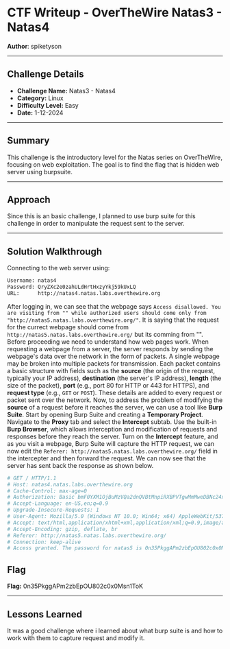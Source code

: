 # CTF Writeup - **OverTheWire Natas3 - Natas4**

**Author**: spiketyson 

---

## Challenge Details

- **Challenge Name:** Natas3 - Natas4
- **Category:** Linux
- **Difficulty Level:** Easy
- **Date:** 1-12-2024

---

## Summary

This challenge is the introductory level for the Natas series on OverTheWire, focusing on web exploitation. The goal is to find the flag that is hidden web server using burpsuite.

---

## Approach

Since this is an basic challenge, I planned to use burp suite for this challenge in order to manipulate the request sent to the server.

---

## Solution Walkthrough

Connecting to the web server using:

```bash
Username: natas4
Password: QryZXc2e0zahULdHrtHxzyYkj59kUxLQ
URL:      http://natas4.natas.labs.overthewire.org
```

After logging in, we can see that the webpage says `Access disallowed. You are visiting from "" while authorized users should come only from "http://natas5.natas.labs.overthewire.org/"`.  It is saying that the request for the currect webpage should come from `http://natas5.natas.labs.overthewire.org/` but its comming from "". Before proceeding we need to understand how web pages work. When requesting a webpage from a server, the server responds by sending the webpage's data over the network in the form of packets. A single webpage may be broken into multiple packets for transmission. Each packet contains a basic structure with fields such as the **source** (the origin of the request, typically your IP address), **destination** (the server's IP address), **length** (the size of the packet), **port** (e.g., port 80 for HTTP or 443 for HTTPS), and **request type** (e.g., `GET` or `POST`). These details are added to every request or packet sent over the network. Now, to address the problem of modifying the **source** of a request before it reaches the server, we can use a tool like **Burp Suite**. Start by opening Burp Suite and creating a **Temporary Project**. Navigate to the **Proxy** tab and select the **Intercept** subtab. Use the built-in **Burp Browser**, which allows interception and modification of requests and responses before they reach the server. Turn on the **Intercept** feature, and as you visit a webpage, Burp Suite will capture the HTTP request, we can now edit the `Referer: http://natas5.natas.labs.overthewire.org/` field in the intercepter and then forward the request. We can now see that the server has sent back the response as shown below.

```bash
# GET / HTTP/1.1
# Host: natas4.natas.labs.overthewire.org
# Cache-Control: max-age=0
# Authorization: Basic bmF0YXM1OjBuMzVQa2dnQVBtMnpiRXBPVTgwMmMweDBNc24xVG9L
# Accept-Language: en-US,en;q=0.9
# Upgrade-Insecure-Requests: 1
# User-Agent: Mozilla/5.0 (Windows NT 10.0; Win64; x64) AppleWebKit/537.36 (KHTML, like Gecko) Chrome/129.0.6668.71 Safari/537.36
# Accept: text/html,application/xhtml+xml,application/xml;q=0.9,image/avif,image/webp,image/apng,*/*;q=0.8,application/signed-exchange;v=b3;q=0.7
# Accept-Encoding: gzip, deflate, br
# Referer: http://natas5.natas.labs.overthewire.org/
# Connection: keep-alive
# Access granted. The password for natas5 is 0n35PkggAPm2zbEpOU802c0x0Msn1ToK
```

## Flag

**Flag:** 0n35PkggAPm2zbEpOU802c0x0Msn1ToK

---

## Lessons Learned

It was a good challenge where i learned about what burp suite is and how to work with them to capture request and modify it.
